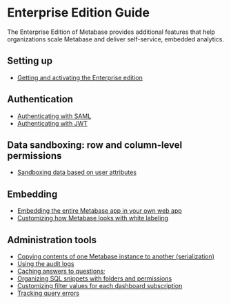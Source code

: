 # Enterprise Edition Guide

The Enterprise Edition of Metabase provides additional features that help organizations scale Metabase and deliver self-service, embedded analytics.

## Setting up

- [Getting and activating the Enterprise edition](activating-the-enterprise-edition.md)

## Authentication

- [Authenticating with SAML](authenticating-with-saml.md)
- [Authenticating with JWT](authenticating-with-jwt.md)

## Data sandboxing: row and column-level permissions

- [Sandboxing data based on user attributes](data-sandboxes.md)

## Embedding

- [Embedding the entire Metabase app in your own web app](full-app-embedding.md)
- [Customizing how Metabase looks with white labeling](whitelabeling.md)

## Administration tools

- [Copying contents of one Metabase instance to another (serialization)](serialization.md)
- [Using the audit logs](audit.md)
- [Caching answers to questions](cache.md);
- [Organizing SQL snippets with folders and permissions](sql-snippets.md)
- [Customizing filter values for each dashboard subscription](dashboard-subscriptions.md)
- [Tracking query errors](tools.md)
